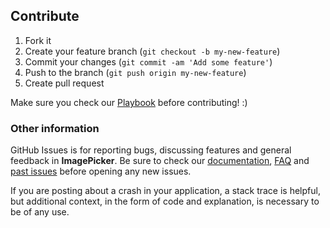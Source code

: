 ## Contribute

1. Fork it
2. Create your feature branch (`git checkout -b my-new-feature`)
3. Commit your changes (`git commit -am 'Add some feature'`)
4. Push to the branch (`git push origin my-new-feature`)
5. Create pull request

Make sure you check our [Playbook](https://github.com/KevinSnoopy/iOS-playbook) before contributing! :)

### Other information

GitHub Issues is for reporting bugs, discussing features and general feedback in **ImagePicker**. Be sure to check our [documentation](http://cocoadocs.org/docsets/ImagePicker), [FAQ](https://github.com/KevinSnoopy/ImagePicker/wiki/FAQ) and [past issues](https://github.com/KevinSnoopy/ImagePicker/issues?state=closed) before opening any new issues.

If you are posting about a crash in your application, a stack trace is helpful, but additional context, in the form of code and explanation, is necessary to be of any use.
